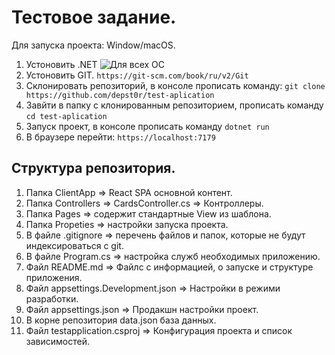 # Тестовое задание.
Для запуска проекта: Window/macOS.
1. Устоновить .NET ![Для всех ОС](https://learn.microsoft.com/ru-ru/dotnet/core/install/)
2. Устоновить GIT. `https://git-scm.com/book/ru/v2/Git`
3. Склонировать репозиторий, в консоле прописать команду: `git clone https://github.com/depst0r/test-aplication`
4. Завйти в папку с клонированным репозиторием, прописать команду  `cd test-aplication`
5. Запуск проект, в консоле прописать команду `dotnet run`
6. В браузере перейти: `https://localhost:7179`

## Структура репозитория.
1. Папка ClientApp => React SPA основной контент.
2. Папка Сontrollers => CardsController.cs => Контроллеры.
3. Папка Pages => содержит стандартные View из шаблона.
4. Папка Propeties => настройки запуска проекта.
5. В файле .gitignore => перечень файлов и папок, которые не будут индексироваться с git.
6. В файле Program.cs => настройка служб необходимых приложению.
7. Файл README.md => Файлс с информацией, о запуске и структуре приложения.
8. Файл appsettings.Development.json => Настройки в режими разработки.
9. Файл appsettings.json => Продакшн настройки проект.
10. В корне репозитория data.json база данных. 
11. Файл testapplication.csproj => Конфигурация проекта и список зависимостей.

